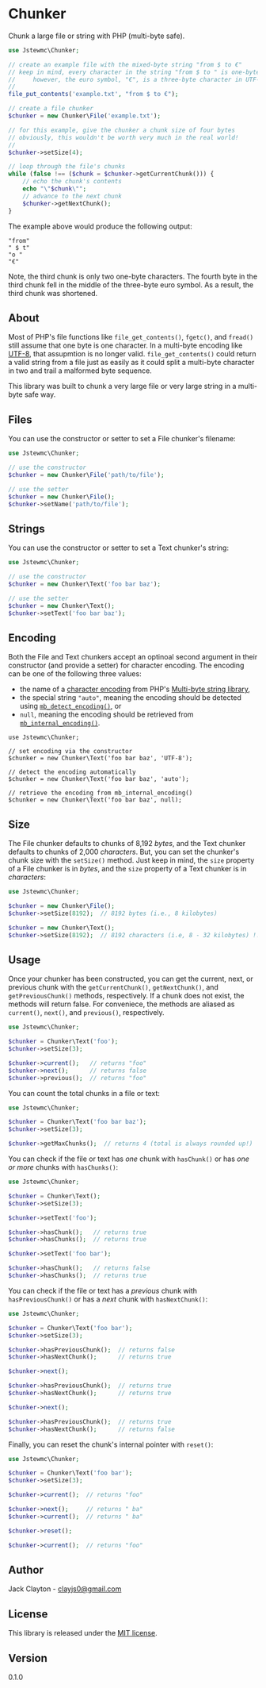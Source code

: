 # Chunker
Chunk a large file or string with PHP (multi-byte safe).

```php
use Jstewmc\Chunker;

// create an example file with the mixed-byte string "from $ to €"
// keep in mind, every character in the string "from $ to " is one-byte in UTF-8; 
//     however, the euro symbol, "€", is a three-byte character in UTF-8
//
file_put_contents('example.txt', "from $ to €");

// create a file chunker
$chunker = new Chunker\File('example.txt');

// for this example, give the chunker a chunk size of four bytes
// obviously, this wouldn't be worth very much in the real world!
//
$chunker->setSize(4);

// loop through the file's chunks
while (false !== ($chunk = $chunker->getCurrentChunk())) {
	// echo the chunk's contents
	echo "\"$chunk\"";
	// advance to the next chunk
	$chunker->getNextChunk();	
}
```

The example above would produce the following output:

```
"from"
" $ t"
"o "
"€"
```

Note, the third chunk is only two one-byte characters. The fourth byte in the third chunk fell in the middle of the three-byte euro symbol. As a result, the third chunk was shortened. 

## About

Most of PHP's file functions like `file_get_contents()`, `fgetc()`, and `fread()` still assume that one byte is one character. In a multi-byte encoding like [UTF-8](https://en.wikipedia.org/wiki/UTF-8), that assupmtion is no longer valid. `file_get_contents()` could return a valid string from a file just as easily as it could split a multi-byte character in two and trail a malformed byte sequence.

This library was built to chunk a very large file or very large string in a multi-byte safe way.

## Files

You can use the constructor or setter to set a File chunker's filename:

```php
use Jstewmc\Chunker;

// use the constructor
$chunker = new Chunker\File('path/to/file');

// use the setter
$chunker = new Chunker\File();
$chunker->setName('path/to/file');
```

## Strings

You can use the constructor or setter to set a Text chunker's string:

```php
use Jstewmc\Chunker;

// use the constructor
$chunker = new Chunker\Text('foo bar baz');

// use the setter
$chunker = new Chunker\Text();
$chunker->setText('foo bar baz');
```

## Encoding

Both the File and Text chunkers accept an optinoal second argument in their constructor (and provide a setter) for character encoding. The encoding can be one of the following three values:

- the name of a [character encoding](http://php.net/manual/en/function.mb-list-encodings.php) from PHP's [Multi-byte string library](http://php.net/manual/en/ref.mbstring.php),
- the special string `"auto"`, meaning the encoding should be detected using [`mb_detect_encoding()`](http://php.net/manual/en/function.mb-detect-encoding.php), or 
- `null`, meaning the encoding should be retrieved from [`mb_internal_encoding()`](http://php.net/manual/en/function.mb-internal-encoding.php).

```
use Jstewmc\Chunker;

// set encoding via the constructor
$chunker = new Chunker\Text('foo bar baz', 'UTF-8');

// detect the encoding automatically
$chunker = new Chunker\Text('foo bar baz', 'auto');

// retrieve the encoding from mb_internal_encoding()
$chunker = new Chunker\Text('foo bar baz', null);
```

## Size

The File chunker defaults to chunks of 8,192 *bytes*, and the Text chunker defaults to chunks of 2,000 *characters*. But, you can set the chunker's chunk size with the `setSize()` method. Just keep in mind, the `size` property of a File chunker is in *bytes*, and the `size` property of a Text chunker is in *characters*:

```php
use Jstewmc\Chunker;

$chunker = new Chunker\File();
$chunker->setSize(8192);  // 8192 bytes (i.e., 8 kilobytes)

$chunker = new Chunker\Text();
$chunker->setSize(8192);  // 8192 characters (i.e, 8 - 32 kilobytes) !!
```

## Usage

Once your chunker has been constructed, you can get the current, next, or previous chunk with the `getCurrentChunk()`, `getNextChunk()`, and `getPreviousChunk()` methods, respectively. If a chunk does not exist, the methods will return false. For conveniece, the methods are aliased as `current()`, `next()`, and `previous()`, respectively.

```php
use Jstewmc\Chunker;

$chunker = Chunker\Text('foo');
$chunker->setSize(3);

$chunker->current();   // returns "foo"
$chunker->next();      // returns false
$chunker->previous();  // returns "foo"
```

You can count the total chunks in a file or text:

```php
use Jstewmc\Chunker;

$chunker = Chunker\Text('foo bar baz');
$chunker->setSize(3);

$chunker->getMaxChunks();  // returns 4 (total is always rounded up!)
```

You can check if the file or text has *one* chunk with `hasChunk()` or has *one or more* chunks with `hasChunks()`:

```php
use Jstewmc\Chunker;

$chunker = Chunker\Text();
$chunker->setSize(3);

$chunker->setText('foo');

$chunker->hasChunk();   // returns true
$chunker->hasChunks();  // returns true

$chunker->setText('foo bar');

$chunker->hasChunk();   // returns false
$chunker->hasChunks();  // returns true
```

You can check if the file or text has a *previous* chunk with `hasPreviousChunk()` or has a *next* chunk with `hasNextChunk()`:

```php
use Jstewmc\Chunker;

$chunker = Chunker\Text('foo bar');
$chunker->setSize(3);

$chunker->hasPreviousChunk();  // returns false
$chunker->hasNextChunk();      // returns true

$chunker->next();

$chunker->hasPreviousChunk();  // returns true
$chunker->hasNextChunk();      // returns true

$chunker->next();

$chunker->hasPreviousChunk();  // returns true
$chunker->hasNextChunk();      // returns false
```

Finally, you can reset the chunk's internal pointer with `reset()`:

```php
use Jstewmc\Chunker;

$chunker = Chunker\Text('foo bar');
$chunker->setSize(3);

$chunker->current();  // returns "foo"

$chunker->next();     // returns " ba"
$chunker->current();  // returns " ba"

$chunker->reset();    

$chunker->current();  // returns "foo"
```

## Author

Jack Clayton - [clayjs0@gmail.com](mailto:clayjs0@gmail.com)

## License

This library is released under the [MIT license](https://github.com/jstewmc/chunker/blob/master/LICENSE).

## Version

0.1.0
